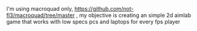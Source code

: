 I'm using macroquad only, https://github.com/not-fl3/macroquad/tree/master , my objective is creating an simple 2d aimlab game that works with low specs pcs and laptops for every fps player
